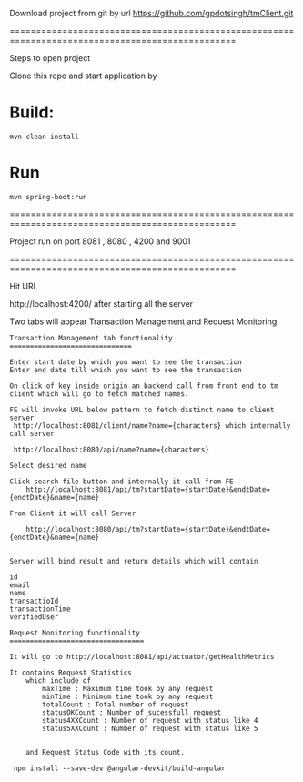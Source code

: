 Download project from git by url https://github.com/gpdotsingh/tmClient.git 	

=================================================================================================

Steps to open project 
	
	
Clone this repo and start application by


# Build:

    mvn clean install 

# Run

    mvn spring-boot:run

	
=================================================================================================

Project run on port 8081 , 8080 , 4200 and 9001 

=================================================================================================


Hit URL 

http://localhost:4200/ after starting all the server 

Two tabs will appear Transaction Management and Request Monitoring

	Transaction Management tab functionality
	==============================
	
	Enter start date by which you want to see the transaction
	Enter end date till which you want to see the transaction
	
	On click of key inside origin an backend call from front end to tm client which will go to fetch matched names.
	
	FE will invoke URL below pattern to fetch distinct name to client server
	 http://localhost:8081/client/name?name={characters} which internally call server
	 
	 http://localhost:8080/api/name?name={characters}
	
	Select desired name
	
	Click search file button and internally it call from FE
	    http://localhost:8081/api/tm?startDate={startDate}&endtDate={endtDate}&name={name} 
	
	From Client it will call Server 
	
		http://localhost:8080/api/tm?startDate={startDate}&endtDate={endtDate}&name={name} 

	
	Server will bind result and return details which will contain 
	
	id
	email
    name
    transactioId
    transactionTime
    verifiedUser
	
	Request Monitoring functionality
	=================================
	
	It will go to http://localhost:8081/api/actuator/getHealthMetrics
	
	It contains Request Statistics
		which include of
			maxTime : Maximum time took by any request
			minTime : Minimum time took by any request
			totalCount : Total number of request
			statusOKCount : Number of sucessfull request
			status4XXCount : Number of request with status like 4
			status5XXCount : Number of request with status like 5
			
			
		and Request Status Code with its count.
		
	 npm install --save-dev @angular-devkit/build-angular	